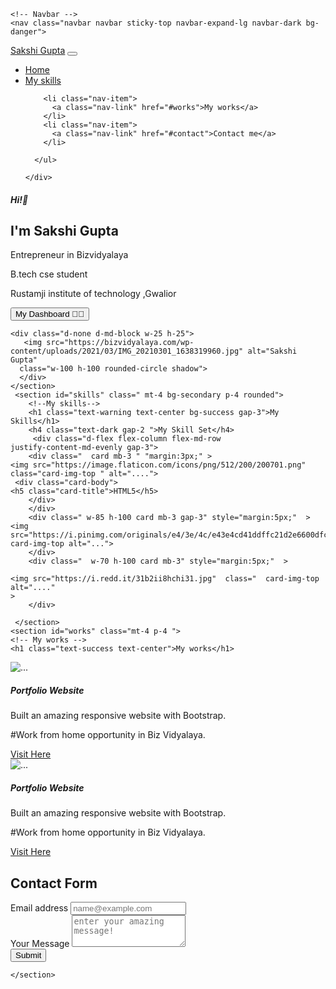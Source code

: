 <!DOCTYPE html>
<html>
  <head>
    <meta charset="utf-8">
    <meta name="viewport" content="width=device-width">
    <title>repl.it</title>
    <link href="https://cdn.jsdelivr.net/npm/bootstrap@5.0.1/dist/css/bootstrap.min.css" rel="stylesheet" integrity="sha384-+0n0xVW2eSR5OomGNYDnhzAbDsOXxcvSN1TPprVMTNDbiYZCxYbOOl7+AMvyTG2x" crossorigin="anonymous">
  </head>
  <body>
    
    <!-- Navbar -->
    <nav class="navbar navbar sticky-top navbar-expand-lg navbar-dark bg-danger">
  <div class="container-fluid">
    <a class="navbar-brand" href="#">Sakshi Gupta</a>
    <button class="navbar-toggler" type="button" data-bs-toggle="collapse" data-bs-target="#navbarSupportedContent" aria-controls="navbarSupportedContent" aria-expanded="false" aria-label="Toggle navigation">
      <span class="navbar-toggler-icon"></span>
    </button>
    <div class="collapse navbar-collapse" 
    id="navbarSupportedContent">
      <ul class="navbar-nav me-auto mb-2 mb-lg-0">
       <li class="nav-item">
          <a class="nav-link active" aria-current="page"
           href="#hero">Home</a>
        </li>
        <li class="nav-item">
          <a class="nav-link" href="#skills">My skills</a>
        </li>
        
        <li class="nav-item">
          <a class="nav-link" href="#works">My works</a>
        </li>
        <li class="nav-item">
          <a class="nav-link" href="#contact">Contact me</a>
        </li>
       
      </ul>
      
    </div>
  </div>
</nav>
<main class="container mt-3">
  <section id="hero" class="d-flex justify-content-sm-center justify-content-md-evenly align-items-center flex-column-reverse gap-3 flex-md-row">
    <!-- Hero -->
    <div class="d-flex justify-content-sm-center align-items-center flex-column flex-md-column justify-content-md-start align-items-md-start"
    >
      <h5> Hi!👋</h5>
      <h1> I'm Sakshi Gupta </h1>
      <p> Entrepreneur in Bizvidyalaya </p>
      <p> B.tech cse student  </p>
      <p> Rustamji institute of technology ,Gwalior </p>
      <button class="btn btn-info btn-sm">My Dashboard 👩‍🎓 </button>
    </div>
   
    <div class="d-none d-md-block w-25 h-25">
       <img src="https://bizvidyalaya.com/wp-content/uploads/2021/03/IMG_20210301_1638319960.jpg" alt="Sakshi Gupta"
      class="w-100 h-100 rounded-circle shadow">
      </div>
    </section>
     <section id="skills" class=" mt-4 bg-secondary p-4 rounded">
        <!--My skills-->
        <h1 class="text-warning text-center bg-success gap-3">My Skills</h1>
        <h4 class="text-dark gap-2 ">My Skill Set</h4>
         <div class="d-flex flex-column flex-md-row
    justify-content-md-evenly gap-3">
        <div class="  card mb-3 " "margin:3px;" >
    <img src="https://image.flaticon.com/icons/png/512/200/200701.png"
    class="card-img-top " alt="....">
     <div class="card-body">
    <h5 class="card-title">HTML5</h5>
        </div>
        </div>
        <div class=" w-85 h-100 card mb-3 gap-3" style="margin:5px;"  >
    <img src="https://i.pinimg.com/originals/e4/3e/4c/e43e4cd41ddffc21d2e6600dfca20306.jpg"class="  card-img-top alt="...">
        </div>
        <div class="  w-70 h-100 card mb-3" style="margin:5px;"  >
        
    <img src="https://i.redd.it/31b2ii8hchi31.jpg"  class="  card-img-top alt="...."
    >
        </div>

     </section>    
    <section id="works" class="mt-4 p-4 ">
    <!-- My works -->
    <h1 class="text-success text-center">My works</h1>
   <div class="d-flex flex-column flex-md-row
    justify-content-md-evenly gap-3">
   <div class="card mb-3" >
  <img
   src="https://images.unsplash.com/photo-1554415707-6e8cfc93fe23?ixid=MnwxMjA3fDB8MHxwaG90by1wYWdlfHx8fGVufDB8fHx8&ixlib=rb-1.2.1&auto=format&fit=crop&w=1500&q=80" class="card-img-top"alt="...">
  <div class="card-body">
    <h5 class="card-title">Portfolio Website</h5>
    <p class="card-text">Built an amazing responsive website with Bootstrap.</p>
    <p class=" card-text"> #Work from home opportunity in Biz Vidyalaya.</p>
    <a href="#" class="btn btn-primary">Visit Here <i class="fab fa-github"></i> </a>
  </div>
  
   </div><div class="card mb-3" >
  <img
   src="https://images.unsplash.com/photo-1554415707-6e8cfc93fe23?ixid=MnwxMjA3fDB8MHxwaG90by1wYWdlfHx8fGVufDB8fHx8&ixlib=rb-1.2.1&auto=format&fit=crop&w=1500&q=80" class="card-img-top" alt="...">
  <div class="card-body">
    <h5 class="card-title">Portfolio Website</h5>
    <p class="card-text">Built an amazing responsive website with Bootstrap.</p>
    <p class=" card-text"> #Work from home opportunity in Biz Vidyalaya.</p>
    <a href="#" class="btn btn-primary">Visit Here <i class="fab fa-github"></i> </a>
  </div>
  
  </div>
    </section>
    <section id="contact" class="mt-4 py-4">
    <!-- Contact me -->
     <h1 class="text-success text-center">Contact Form</h1>
     <form>
  <div class="mb-3">
  <label for="exampleFormControlInput1" class="form-label">Email address</label>
  <input type="email" required class="form-control" id="exampleFormControlInput1" placeholder="name@example.com">
</div>
<div class="mb-3">
  <label for="exampleFormControlTextarea1" class="form-label">Your Message </label>
  <textarea class="form-control" id="exampleFormControlTextarea1" required placeholder="enter your amazing message!" rows="3"></textarea>
</div>
<button type="submit"class="btn btn-primary">Submit

</button>
</form> 


      
    </section>
</main>
    <script src="https://cdn.jsdelivr.net/npm/bootstrap@5.0.1/dist/js/bootstrap.bundle.min.js" integrity="sha384-gtEjrD/SeCtmISkJkNUaaKMoLD0//ElJ19smozuHV6z3Iehds+3Ulb9Bn9Plx0x4" crossorigin="anonymous"></script>
  </body>
</html>
